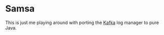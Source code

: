 Samsa
=====

This is just me playing around with porting the [Kafka](http://kafka.apache.org/)
log manager to pure Java.
